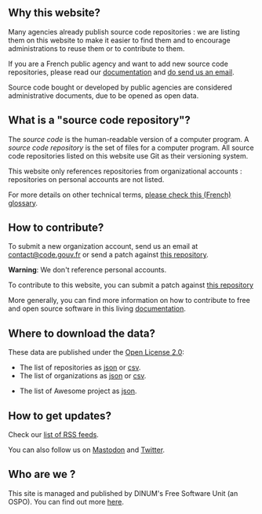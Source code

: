## Why this website?

Many agencies already publish source code repositories : we are listing them on this website to make it easier to find them and to encourage administrations to reuse them or to contribute to them.

<div class="fr-highlight"> <p>If you are a French public agency and want to add new source code repositories, please read our <a target="new" href="https://code.gouv.fr/documentation/">documentation</a> and <a href="mailto:contact@code.gouv.fr">do send us an email</a>. </p> </div>

Source code bought or developed by public agencies are considered administrative documents, due to be opened as open data.

## What is a "source code repository"?

The *source code* is the human-readable version of a computer program.  A *source code repository* is the set of files for a computer program.  All source code repositories listed on this website use Git as their versioning system.

This website only references repositories from organizational accounts : repositories on personal accounts are not listed.

For more details on other technical terms, [please check this (French) glossary](https://code.gouv.fr/documentation/#glossaire).

## How to contribute?

To submit a new organization account, send us an email at [contact@code.gouv.fr](mailto:contact@code.gouv.fr) or send a patch against [this repository](https://git.sr.ht/~codegouvfr/codegouvfr-data/).

**Warning**: We don't reference personal accounts.

To contribute to this website, you can submit a patch against [this repository](https://git.sr.ht/~codegouvfr/codegouvfr-sources)

More generally, you can find more information on how to contribute to free and open source software in this living [documentation](https://code.gouv.fr/documentation/#/publier).

## Where to download the data?

These data are published under the [Open License 2.0](https://spdx.org/licenses/etalab-2.0.html):

- The list of repositories as [json](/data/codegouvfr-repositories.json) or [csv](/data/codegouvfr-repositories.csv).
- The list of organizations as [json](/data/codegouvfr-organizations.json) or [csv](/data/codegouvfr-organizations.csv).
* The list of Awesome project as [json](/data/awesome.json).

## How to get updates?

Check our [list of RSS feeds](#/feeds).

You can also follow us on [Mastodon](https://social.numerique.gouv.fr/@codegouvfr) and [Twitter](https://twitter.com/codegouvfr).

## Who are we ?

This site is managed and published by DINUM's Free Software Unit (an OSPO). You can find out more [here](https://code.gouv.fr/en/mission/).
